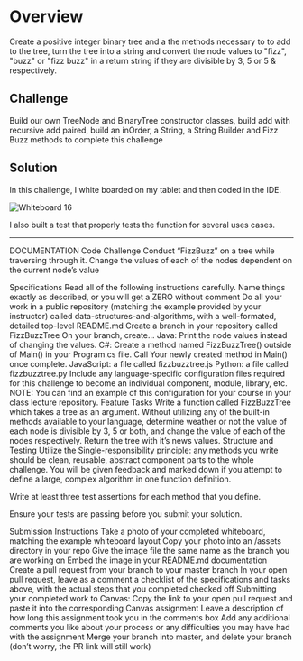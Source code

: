 # Overview

Create a positive integer binary tree and a the methods necessary to to add to the tree, turn the tree into a string 
and convert the node values to "fizz", "buzz" or "fizz buzz" in a return string  if they are divisible by 3, 5 or 5 &
 respectively. 

## Challenge
Build our own TreeNode and BinaryTree constructor classes, build add with recursive add paired, build 
an inOrder, a String, a String Builder and Fizz Buzz methods to complete this challenge

## Solution
In this challenge, I white boarded on my tablet and then coded in the IDE.

![Whiteboard 16](/Users/sooz/codefellows/401Java/data-structures-and-algorithms/assets/Whiteboard16.png)

I also built a test that properly tests the function for several uses cases.

---------------------- 

DOCUMENTATION
Code Challenge
Conduct “FizzBuzz” on a tree while traversing through it. Change the values of each of the nodes dependent on the current node’s value

Specifications
Read all of the following instructions carefully. Name things exactly as described, or you will get a ZERO without comment
Do all your work in a public repository (matching the example provided by your instructor) called data-structures-and-algorithms, with a well-formated, detailed top-level README.md
Create a branch in your repository called FizzBuzzTree
On your branch, create…
Java: Print the node values instead of changing the values.
C#: Create a method named FizzBuzzTree() outside of Main() in your Program.cs file. Call Your newly created method in Main() once complete.
JavaScript: a file called fizzbuzztree.js
Python: a file called fizzbuzztree.py
Include any language-specific configuration files required for this challenge to become an individual component, module, library, etc.
NOTE: You can find an example of this configuration for your course in your class lecture repository.
Feature Tasks
Write a function called FizzBuzzTree which takes a tree as an argument.
Without utilizing any of the built-in methods available to your language, determine weather or not the value of each node is divisible by 3, 5 or both, and change the value of each of the nodes respectively. Return the tree with it’s news values.
Structure and Testing
Utilize the Single-responsibility principle: any methods you write should be clean, reusable, abstract component parts to the whole challenge. You will be given feedback and marked down if you attempt to define a large, complex algorithm in one function definition.

Write at least three test assertions for each method that you define.

Ensure your tests are passing before you submit your solution.

Submission Instructions
Take a photo of your completed whiteboard, matching the example whiteboard layout
Copy your photo into an /assets directory in your repo
Give the image file the same name as the branch you are working on
Embed the image in your README.md documentation
Create a pull request from your branch to your master branch
In your open pull request, leave as a comment a checklist of the specifications and tasks above, with the actual steps that you completed checked off
Submitting your completed work to Canvas:
Copy the link to your open pull request and paste it into the corresponding Canvas assignment
Leave a description of how long this assignment took you in the comments box
Add any additional comments you like about your process or any difficulties you may have had with the assignment
Merge your branch into master, and delete your branch (don’t worry, the PR link will still work)